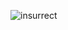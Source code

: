 ![insurrect](https://github.com/yuankong666/Ultimate-RAT-Collection/assets/128066597/16911046-1bb7-431d-9c72-bd0aecf0220a)
